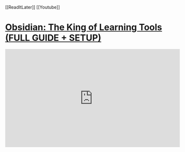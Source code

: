 [[ReadItLater]] [[Youtube]]

# [Obsidian: The King of Learning Tools (FULL GUIDE + SETUP)](https://www.youtube.com/watch?v=hSTy_BInQs8)

<iframe width="560" height="315" src="https://www.youtube-nocookie.com/embed/hSTy_BInQs8" title="YouTube video player" frameborder="0" allow="accelerometer; autoplay; clipboard-write; encrypted-media; gyroscope; picture-in-picture" allowfullscreen></iframe>